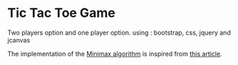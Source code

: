 # Tic Tac Toe Game
Two players option and one player option. using : bootstrap, css, jquery and jcanvas

The implementation of the [Minimax algorithm](https://en.wikipedia.org/wiki/Minimax) is inspired from [this article](https://medium.freecodecamp.com/how-to-make-your-tic-tac-toe-game-unbeatable-by-using-the-minimax-algorithm-9d690bad4b37).


